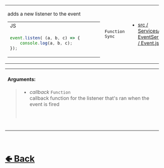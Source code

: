 <table>
<tr><td>

adds a new listener to the event<br>

<table>

<tr><td> JS </td></tr>

<tr><td>

```js
event.listen( (a, b, c) => {       
    console.log(a, b, c);
});      
```

</td></tr>
</table>

</td><td> 

`Function` `Sync`

</td><td>

- [src / Services/ EventService / Event.js](https://github.com/paishee/noscord.js/blob/main/src/Services/EventService/Event.js)

</td></tr>

</table>

<table>
<tr>

<td>

#### Arguments:
> - *callback* `Function`<br>
> callback function for the listener that's ran when the event is fired
> <br>

<br>

</td>

</table>

<br> <h1> [🢀 Back](https://github.com/paishee/noscord.js/wiki/Event) </h1>